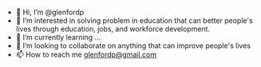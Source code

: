 - 👋 Hi, I’m @glenfordp
- 👀 I’m interested in solving problem in education that can better people's lives through education, jobs, and workforce development. 
- 🌱 I’m currently learning ...
- 💞️ I’m looking to collaborate on anything that can improve people's lives
- 📫 How to reach me glenfordp@gmail.com
<!---
glenfordp/glenfordp is a ✨ special ✨ repository because its `README.md` (this file) appears on your GitHub profile.
You can click the Preview link to take a look at your changes.
--->
